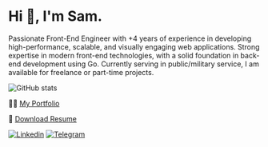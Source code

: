 # Hi 👋, I'm **Sam**.

Passionate Front-End Engineer with +4 years of experience in developing high-performance, scalable,
and visually engaging web applications. Strong expertise in modern front-end technologies, with a solid
foundation in back-end development using Go.
Currently serving in public/military service, I am available for freelance or part-time projects.


![GitHub stats](https://github-readme-stats.vercel.app/api?username=samznd&count_private=true&show_icons=false&include_all_commits=true&hide_title=true&theme=gruvbox&bg_color=0D1117&border_color=0D1117&text_color=ffffff)


👨‍💻 [My Portfolio](https://hesamzandian.dev)

📄 [Download Resume](https://drive.google.com/file/d/1iKrCsdBQDc6fWrM8MlyoSaVc-4r7BT9n/view?usp=sharing)

[![Linkedin](https://img.shields.io/badge/-LinkedIn-076678?style=flat&logo=Linkedin&logoColor=fbf1c7)](https://www.linkedin.com/in/sam-zandian-98155a120/)
[![Telegram](https://img.shields.io/badge/-Telegram-076678?style=flat&logo=telegram&logoColor=fbf1c7)](https://telegram.me/sam_znd/)
